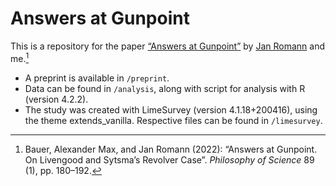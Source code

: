 # Answers at Gunpoint

This is a repository for the paper [“Answers at Gunpoint”](https://www.cambridge.org/core/journals/philosophy-of-science/article/answers-at-gunpoint-on-livengood-and-sytsmas-revolver-case/A02B16770F20B1321ACDFEAD44010589) by [Jan Romann](https://github.com/JKRhb) and me.[^1]

- A preprint is available in `/preprint`.
- Data can be found in `/analysis`, along with script for analysis with R (version 4.2.2).
- The study was created with LimeSurvey (version 4.1.18+200416), using the theme extends_vanilla. Respective files can be found in `/limesurvey`.

[^1]: Bauer, Alexander Max, and Jan Romann (2022): “Answers at Gunpoint. On Livengood and Sytsma’s Revolver Case”. *Philosophy of Science* 89 (1), pp. 180–192.
